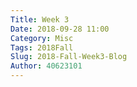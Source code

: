 ```yaml
---
Title: Week 3
Date: 2018-09-28 11:00
Category: Misc
Tags: 2018Fall
Slug: 2018-Fall-Week3-Blog
Author: 40623101
---
```




<!-- PELICAN_END_SUMMARY -->



